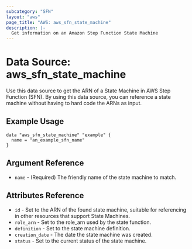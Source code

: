```yaml
---
subcategory: "SFN"
layout: "aws"
page_title: "AWS: aws_sfn_state_machine"
description: |-
  Get information on an Amazon Step Function State Machine
---
```


# Data Source: aws_sfn_state_machine

Use this data source to get the ARN of a State Machine in AWS Step
Function (SFN). By using this data source, you can reference a
state machine without having to hard code the ARNs as input.

## Example Usage

```hcl
data "aws_sfn_state_machine" "example" {
  name = "an_example_sfn_name"
}
```

## Argument Reference

* `name` - (Required) The friendly name of the state machine to match.

## Attributes Reference

* `id` - Set to the ARN of the found state machine, suitable for referencing in other resources that support State Machines.
* `role_arn` - Set to the role_arn used by the state function.
* `definition` - Set to the state machine definition.
* `creation_date` - The date the state machine was created.
* `status` - Set to the current status of the state machine.
